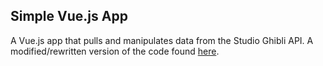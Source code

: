 ## Simple Vue.js App
A Vue.js app that pulls and manipulates data from the Studio Ghibli API. A modified/rewritten version of the code found [here](https://github.com/taniarascia/sandbox/tree/master/ghibli).
